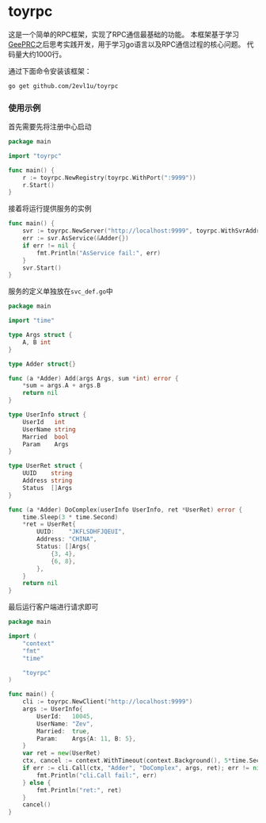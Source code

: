# toyrpc
这是一个简单的RPC框架，实现了RPC通信最基础的功能。
本框架基于学习[GeePRC](https://geektutu.com/post/geerpc.html)之后思考实践开发，用于学习go语言以及RPC通信过程的核心问题。
代码量大约1000行。

通过下面命令安装该框架：
```bash
go get github.com/2evl1u/toyrpc
```

### 使用示例

首先需要先将注册中心启动
```go
package main

import "toyrpc"

func main() {
	r := toyrpc.NewRegistry(toyrpc.WithPort(":9999"))
	r.Start()
}
```

接着将运行提供服务的实例
```go
func main() {
	svr := toyrpc.NewServer("http://localhost:9999", toyrpc.WithSvrAddress(":7798"))
	err := svr.AsService(&Adder{})
	if err != nil {
		fmt.Println("AsService fail:", err)
	}
	svr.Start()
}
```
服务的定义单独放在`svc_def.go`中
```go
package main

import "time"

type Args struct {
	A, B int
}

type Adder struct{}

func (a *Adder) Add(args Args, sum *int) error {
	*sum = args.A + args.B
	return nil
}

type UserInfo struct {
	UserId   int
	UserName string
	Married  bool
	Param    Args
}

type UserRet struct {
	UUID    string
	Address string
	Status  []Args
}

func (a *Adder) DoComplex(userInfo UserInfo, ret *UserRet) error {
	time.Sleep(3 * time.Second)
	*ret = UserRet{
		UUID:    "JKFLSDHFJQEUI",
		Address: "CHINA",
		Status: []Args{
			{3, 4},
			{6, 8},
		},
	}
	return nil
}

```

最后运行客户端进行请求即可
```go
package main

import (
	"context"
	"fmt"
	"time"

	"toyrpc"
)

func main() {
	cli := toyrpc.NewClient("http://localhost:9999")
	args := UserInfo{
		UserId:   10045,
		UserName: "Zev",
		Married:  true,
		Param:    Args{A: 11, B: 5},
	}
	var ret = new(UserRet)
	ctx, cancel := context.WithTimeout(context.Background(), 5*time.Second)
	if err := cli.Call(ctx, "Adder", "DoComplex", args, ret); err != nil {
		fmt.Println("cli.Call fail:", err)
	} else {
		fmt.Println("ret:", ret)
    }
	cancel()
}
```